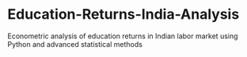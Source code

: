 # Education-Returns-India-Analysis
Econometric analysis of education returns in Indian labor market using Python and advanced statistical methods
